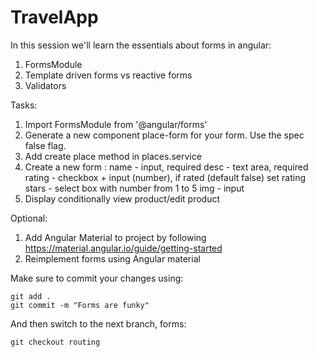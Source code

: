 # TravelApp

In this session we'll learn the essentials about forms in angular:

1.  FormsModule
2.  Template driven forms vs reactive forms
3.  Validators

Tasks:

1.  Import FormsModule from '@angular/forms'
2.  Generate a new component place-form for your form. Use the spec false flag.
3.  Add create place method in places.service
4.  Create a new form :
    name - input, required
    desc - text area, required
    rating - checkbox + input (number), if rated (default false) set rating  
    stars - select box with number from 1 to 5
    img - input
5.  Display conditionally view product/edit product

Optional:

1.  Add Angular Material to project by following https://material.angular.io/guide/getting-started
2.  Reimplement forms using Angular material

Make sure to commit your changes using:

```console
git add .
git commit -m "Forms are funky"
```

And then switch to the next branch, forms:

```console
git checkout routing
```
